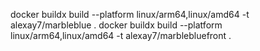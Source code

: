 docker buildx build --platform linux/arm64,linux/amd64 -t alexay7/marbleblue .
docker buildx build --platform linux/arm64,linux/amd64 -t alexay7/marblebluefront .